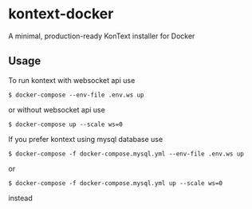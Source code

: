 # kontext-docker
A minimal, production-ready KonText installer for Docker

## Usage
To run kontext with websocket api use
```
$ docker-compose --env-file .env.ws up
```
or without websocket api use
```
$ docker-compose up --scale ws=0
```

If you prefer kontext using mysql database use
```
$ docker-compose -f docker-compose.mysql.yml --env-file .env.ws up
```
or
```
$ docker-compose -f docker-compose.mysql.yml up --scale ws=0
```
instead